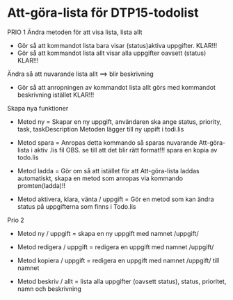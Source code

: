 # Att-göra-lista för DTP15-todolist

PRIO 1 
Ändra metoden för att visa lista, lista allt
- Gör så att kommandot lista bara visar (status)aktiva uppgifter. KLAR!!!
- Gör så  att kommandot lista allt visar alla uppgifter oavsett (status) KLAR!!!

Ändra så att nuvarande lista allt ==> blir beskrivning
- Gör så att anropningen av kommandot lista allt görs med kommandot beskrivning istället KLAR!!!

Skapa nya funktioner

- Metod ny = Skapar en ny uppgift, användaren ska ange status, priority, task, taskDescription
Metoden lägger till ny uppift i todi.lis

- Metod spara = Anropas detta kommando så sparas nuvarande Att-göra-lista i aktiv .lis fil
OBS. se till att det blir rätt format!!! spara en kopia av todo.lis

- Metod ladda = Gör om så att istället för att Att-göra-lista laddas automatiskt, skapa en 
metod som anropas via kommando promten(ladda)!!

- Metod aktivera, klara, vänta / uppgift =  Gör en metod som kan ändra status på uppgifterna som finns 
i Todo.lis

Prio 2

- Metod ny / uppgift = skapa en ny uppgift med namnet /uppgift/

- Metod redigera / uppgift = redigera en uppgift med namnet /uppgift/

- Metod kopiera / uppgift = redigera en uppgift med namnet /uppgift/ till namnet

- Metod beskriv / allt = lista alla uppgifter (oavsett status), status, prioritet, namn och beskrivning
